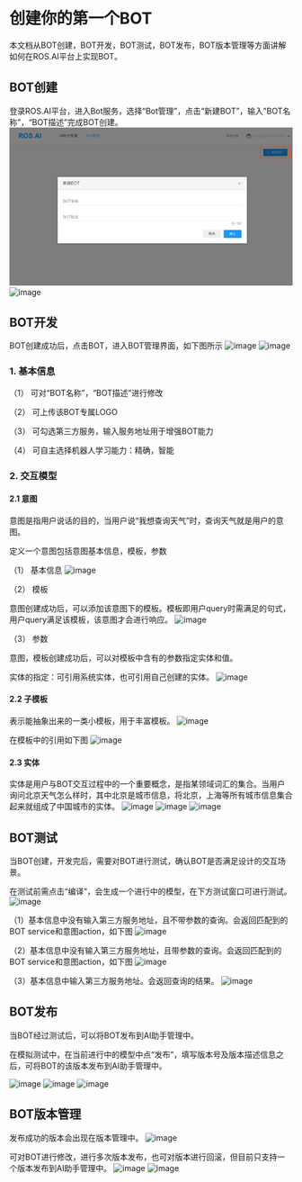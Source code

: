 # 创建你的第一个BOT

本文档从BOT创建，BOT开发，BOT测试，BOT发布，BOT版本管理等方面讲解如何在ROS.AI平台上实现BOT。 

## BOT创建

登录ROS.AI平台，进入Bot服务，选择“Bot管理”，点击“新建BOT”，输入”BOT名称”，“BOT描述”完成BOT创建。
![image](images/build-bot.png)
![image](https://github.com/roobo/docs/blob/master/Bot/2-RosAiDocument/1-SkillsKit/getting-started/images/build-bot1.png)




## BOT开发

BOT创建成功后，点击BOT，进入BOT管理界面，如下图所示
![image](https://github.com/roobo/docs/blob/master/Bot/2-RosAiDocument/1-SkillsKit/getting-started/images/bot-basic-info.png)
![image](https://github.com/roobo/docs/blob/master/Bot/2-RosAiDocument/1-SkillsKit/getting-started/images/bot-basic-info_server-address.png)




### 1. 基本信息

（1）   可对“BOT名称”，“BOT描述”进行修改

（2）   可上传该BOT专属LOGO

（3）   可勾选第三方服务，输入服务地址用于增强BOT能力

（4）   可自主选择机器人学习能力：精确，智能

### 2. 交互模型

#### 2.1 意图

意图是指用户说话的目的，当用户说“我想查询天气”时，查询天气就是用户的意图。

定义一个意图包括意图基本信息，模板，参数

（1）   基本信息
![image](https://github.com/roobo/docs/blob/master/Bot/2-RosAiDocument/1-SkillsKit/getting-started/images/intent-base-info.png)


（2）   模板

意图创建成功后，可以添加该意图下的模板。模板即用户query时需满足的句式，用户query满足该模板，该意图才会进行响应。
![image](https://github.com/roobo/docs/blob/master/Bot/2-RosAiDocument/1-SkillsKit/getting-started/images/Template.png)


（3）   参数

   意图，模板创建成功后，可以对模板中含有的参数指定实体和值。

   实体的指定：可引用系统实体，也可引用自己创建的实体。
![image](https://github.com/roobo/docs/blob/master/Bot/2-RosAiDocument/1-SkillsKit/getting-started/images/parameter.png)


#### 2.2 子模板

表示能抽象出来的一类小模板，用于丰富模板。
![image](https://github.com/roobo/docs/blob/master/Bot/2-RosAiDocument/1-SkillsKit/getting-started/images/Subtemplate.png)


在模板中的引用如下图
![image](https://github.com/roobo/docs/blob/master/Bot/2-RosAiDocument/1-SkillsKit/getting-started/images/subtemplate-in-template.png)


#### 2.3 实体

实体是用户与BOT交互过程中的一个重要概念，是指某领域词汇的集合。当用户询问北京天气怎么样时，其中北京是城市信息，将北京，上海等所有城市信息集合起来就组成了中国城市的实体。
![image](https://github.com/roobo/docs/blob/master/Bot/2-RosAiDocument/1-SkillsKit/getting-started/images/entity_basic%20info.png)
![image](https://github.com/roobo/docs/blob/master/Bot/2-RosAiDocument/1-SkillsKit/getting-started/images/entity-item_synonym.png)
![image](https://github.com/roobo/docs/blob/master/Bot/2-RosAiDocument/1-SkillsKit/getting-started/images/entity-item.png)
 







## BOT测试

当BOT创建，开发完后，需要对BOT进行测试，确认BOT是否满足设计的交互场景。

在测试前需点击“编译”，会生成一个进行中的模型，在下方测试窗口可进行测试。
![image](https://github.com/roobo/docs/blob/master/Bot/2-RosAiDocument/1-SkillsKit/getting-started/images/bot-compile.png)


（1）基本信息中没有输入第三方服务地址，且不带参数的查询。会返回匹配到的BOT service和意图action，如下图
![image](https://github.com/roobo/docs/blob/master/Bot/2-RosAiDocument/1-SkillsKit/getting-started/images/intent-test.png)


（2）基本信息中没有输入第三方服务地址，且带参数的查询。会返回匹配到的BOT service和意图action，如下图
![image](https://github.com/roobo/docs/blob/master/Bot/2-RosAiDocument/1-SkillsKit/getting-started/images/intent-para-test.png)


（3）基本信息中输入第三方服务地址。会返回查询的结果。
![image](https://github.com/roobo/docs/blob/master/Bot/2-RosAiDocument/1-SkillsKit/getting-started/images/intent-addr-test.png)


## BOT发布

当BOT经过测试后，可以将BOT发布到AI助手管理中。

在模拟测试中，在当前进行中的模型中点“发布”，填写版本号及版本描述信息之后，可将BOT的该版本发布到AI助手管理中。

![image](https://github.com/roobo/docs/blob/master/Bot/2-RosAiDocument/1-SkillsKit/getting-started/images/Release.png)
![image](https://github.com/roobo/docs/blob/master/Bot/2-RosAiDocument/1-SkillsKit/getting-started/images/version-info.png)
![image](https://github.com/roobo/docs/blob/master/Bot/2-RosAiDocument/1-SkillsKit/getting-started/images/ai-assistant.png)





## BOT版本管理

发布成功的版本会出现在版本管理中。
![image](https://github.com/roobo/docs/blob/master/Bot/2-RosAiDocument/1-SkillsKit/getting-started/images/version-manage.png)


可对BOT进行修改，进行多次版本发布，也可对版本进行回滚，但目前只支持一个版本发布到AI助手管理中。
![image](https://github.com/roobo/docs/blob/master/Bot/2-RosAiDocument/1-SkillsKit/getting-started/images/online-version.png)
![image](https://github.com/roobo/docs/blob/master/Bot/2-RosAiDocument/1-SkillsKit/getting-started/images/RollBACK.png)




 

 

 

 

 

 

